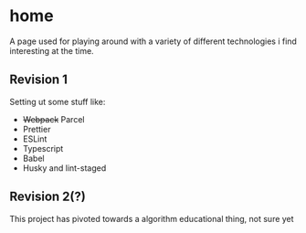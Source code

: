 # home

A page used for playing around with a variety of different technologies i find interesting at the time.

## Revision 1

Setting ut some stuff like:

- ~~Webpack~~ Parcel
- Prettier
- ESLint
- Typescript
- Babel
- Husky and lint-staged

## Revision 2(?)

This project has pivoted towards a algorithm educational thing, not sure yet

